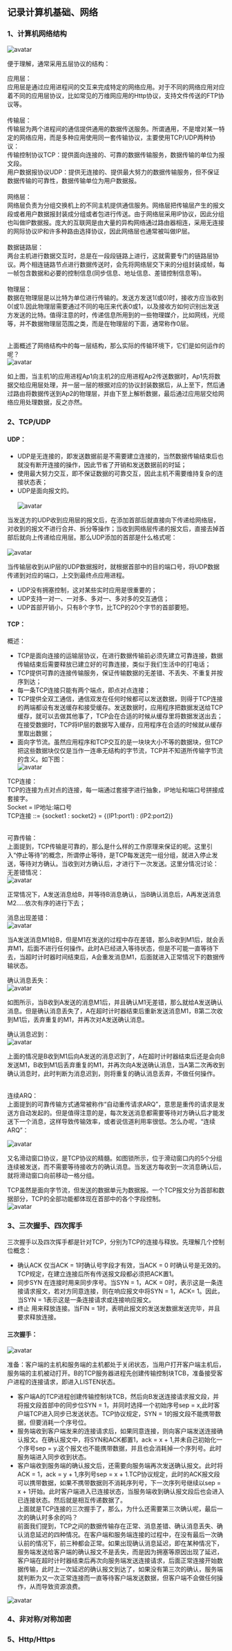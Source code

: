 ## 记录计算机基础、网络

### 1、计算机网络结构
![avatar](/image/net_1.png)

便于理解，通常采用五层协议的结构：<br/>

应用层：<br/>
应用层是通过应用进程间的交互来完成特定的网络应用。对于不同的网络应用对应着不同的应用层协议，比如常见的万维网应用的Http协议，支持文件传送的FTP协议等。<br/><br/>
传输层：<br/>
传输层为两个进程间的通信提供通用的数据传送服务。所谓通用，不是增对某一特定的网络应用，而是多种应用使用同一套传输协议，主要使用TCP/UDP两种协议：<br/>
传输控制协议TCP：提供面向连接的、可靠的数据传输服务，数据传输的单位为报文段。<br/>
用户数据报协议UDP：提供无连接的、提供最大努力的数据传输服务，但不保证数据传输的可靠性，数据传输单位为用户数据报。<br/><br/>
网络层：<br/>
网络层负责为分组交换机上的不同主机提供通信服务。网络层把传输层产生的报文段或者用户数据报封装成分组或者包进行传送。由于网络层采用IP协议，因此分组也叫做IP数据报。庞大的互联网是由大量的异构网络通过路由器相连，采用无连接的网际协议IP和许多种路由选择协议，因此网络层也通常被叫做IP层。<br/><br/>
数据链路层：<br/>
两台主机进行数据交互时，总是在一段段链路上进行，这就需要专门的链路层协议。两个相连链路节点进行数据传送时，会先将网络层交下来的分组封装成帧，每一帧包含数据和必要的控制信息(同步信息、地址信息、差错控制信息等)。<br/><br/>
物理层：<br/>
数据在物理层是以比特为单位进行传输的。发送方发送1(或0)时，接收方应当收到0(或1).因此物理层需要通过不同的电压来代表0或1，以及接收方如何识别出发送方发送的比特。值得注意的时，传递信息所用到的一些物理媒介，比如网线，光缆等，并不数据物理层范围之类，而是在物理层的下面，通常称作0层。<br/><br/>

上面概述了网络结构中的每一层结构，那么实际的传输环境下，它们是如何运作的呢？<br/>
![avatar](/image/net_2.png)

如上图，当主机1的应用进程Ap1向主机2的应用进程Ap2传送数据时，Ap1先将数据交给应用层处理，并一层一层的根据对应的协议封装数据后，从上至下，然后通过路由将数据传送到Ap2的物理层，并由下至上解析数据，最后通过应用层交给网络应用处理数据，反之亦然。

### 2、TCP/UDP
#### UDP：
* UDP是无连接的，即发送数据前是不需要建立连接的，当然数据传输结束后也就没有断开连接的操作，因此节省了开销和发送数据前的时延；
* 使用最大努力交互，即不保证数据的可靠交互，因此主机不需要维持复杂的连接状态表；
* UDP是面向报文的。<br/><br/>
![avatar](/image/net_3.png)

当发送方的UDP收到应用层的报文后，在添加首部后就直接向下传递给网络层，对收到的报文不进行合并、拆分等操作；当收到网络层传递的报文后，直接去掉首部后就向上传递给应用层。那么UDP添加的首部是什么格式呢：<br/><br/>
![avatar](/image/net_4.png)

当传输层收到从IP层的UDP数据报时，就根据首部中的目的端口号，将UDP数据传递到对应的端口，上交到最终点应用进程。
* UDP没有拥塞控制，这对某些实时应用是很重要的；
* UDP支持一对一、一对多、多对一、多对多的交互通信；
* UDP首部开销小，只有8个字节，比TCP的20个字节的首部要短。
#### TCP：
概述：<br/>
* TCP是面向连接的运输层协议，在进行数据传输前必须先建立可靠连接，数据传输结束后需要释放已建立好的可靠连接，类似于我们生活中的打电话；
* TCP提供可靠的连接传输服务，保证传输数据的无差错、不丢失、不重复并按序到达；
* 每一条TCP连接只能有两个端点，即点对点连接；
* TCP提供全双工通信，通信双发在任何时候都可以发送数据，则得于TCP连接的两端都设有发送缓存和接受缓存。发送数据时，应用程序把数据发送给TCP缓存，就可以去做其他事了，TCP会在合适的时候从缓存里将数据发送出去；在接受数据时，TCP将IP层的数据写入缓存，应用程序在合适的时候就从缓存里取出数据；
* 面向字节流。虽然应用程序和TCP交互的是一块块大小不等的数据块，但TCP把这些数据块仅仅是当作一连串无结构的字节流，TCP并不知道所传输字节流的含义。如下图：<br/>
![avatar](/image/net_5.png)

TCP连接：<br/>
TCP的连接为点对点的连接，每一端通过套接字进行抽象，IP地址和端口号拼接成套接字。<br/>
Socket = IP地址:端口号<br/>
TCP连接 ::= {socket1 : socket2} = {(IP1:port1) : (IP2:port2)}<br/><br/>

可靠传输：<br/>
上面提到，TCP传输是可靠的，那么是什么样的工作原理来保证的呢。这里引入“停止等待”的概念，所谓停止等待，是TCP每发送完一组分组，就进入停止发送，等待对方确认。当收到对方确认后，才进行下一次发送。这里分情况讨论：<br/>
无差错情况：<br/>
![avatar](/image/net_6.png)

正常情况下，A发送消息给B，并等待B消息确认，当B确认消息后，A再发送消息M2.....依次有序的进行下去；<br/>

消息出现差错：<br/>
![avatar](/image/net_7.png)

当A发送消息M1给B，但是M1在发送的过程中存在差错，那么B收到M1后，就会丢弃M1，后面不进行任何操作。此时A已经进入等待状态，但是不可能一直等待下去，当超时计时器时间结束后，A会重发消息M1，后面就进入正常情况下的数据传输状态。<br/>

确认消息丢失：<br/>
![avatar](/image/net_8.png)

如图所示，当B收到A发送的消息M1后，并且确认M1无差错，那么就给A发送确认消息。但是确认消息丢失了，A在超时计时器结束后重新发送消息M1，B第二次收到M1后，丢弃重复的M1，并再次对A发送确认消息。<br/>

确认消息迟到：<br/>
![avatar](/image/net_9.png)

上面的情况是B收到M1后向A发送的消息迟到了，A在超时计时器结束后还是会向B发送M1，B收到M1后丢弃重复的M1，并再次向A发送确认消息，当A第二次再收到确认消息时，此时判断为消息迟到，则将重复的确认消息丢弃，不做任何操作。<br/><br/>

连续ARQ：<br/>
上面提到的可靠传输方式通常被称作“自动重传请求ARQ”，意思是重传的请求是发送方自动发起的。但是值得注意的是，每次发送消息都需要等待对方确认后才能发送下一个消息，这样导致传输效率，或者说信道利用率很低。怎么办呢，“连续ARQ”：<br/>

![avatar](/image/net_10.png)

又名滑动窗口协议，是TCP协议的精髓。如图锁所示，位于滑动窗口内的5个分组连续被发送，而不需要等待接收方的确认消息。当发送方每收到一次消息确认后，就将滑动窗口向前移动一格分组。<br/>

TCP虽然是面向字节流，但发送的数据单元为数据报。一个TCP报文分为首部和数据部分，TCP的全部功能都体现在首部中的各个字段控制。<br/>
![avatar](/image/net_11.png)

### 3、三次握手、四次挥手
三次握手以及四次挥手都是针对TCP，分别为TCP的连接与释放。先理解几个控制位概念：<br/>
* 确认ACK 仅当ACK = 1时确认号字段才有效，当ACK = 0 时确认号是无效的。TCP规定，在建立连接后所有传送报文段都必须把ACK置1。
* 同步SYN 在连接时用来同步序号。当SYN = 1，ACK = 0时，表示这是一条连接请求报文，若对方同意连接，则在响应报文中将SYN = 1，ACK= 1。因此，当SYN = 1表示这是一条连接请求或连接响应报文。
* 终止 用来释放连接。当FIN = 1时，表明此报文的发送发数据发送完毕，并且要求释放连接。
#### 三次握手：
![avatar](/image/net_12.png)

准备：客户端的主机和服务端的主机都处于关闭状态，当用户打开客户端主机后，服务端的主机被动打开。B的TCP服务器进程先创建传输控制块TCB，准备接受客户进程的连接请求，即进入LISTEN状态。
* 客户端A的TCP进程创建传输控制块TCB，然后向B发送连接请求报文段，并将报文段首部中的同步位SYN = 1，并同时选择一个初始序号sep = x,此时客户端TCP进入同步已发送状态。TCP协议规定，SYN = 1的报文段不能携带数据，但要消耗一个序号位。
* 服务端收到客户端发来的连接请求后，如果同意连接，则向客户端发送连接确认报文。在确认报文中，将SYN和ACK都置1，ack = x + 1,并未自己初始化一个序号sep = y.这个报文也不能携带数据，并且也会消耗掉一个序列号。此时服务端进入同步收到状态。
* 客户端收到服务端的确认报文后，还需要向服务端再次发送确认报文。此时将ACK = 1，ack = y + 1,序列号sep = x + 1.TCP协议规定，此时的ACK报文段可以携带数据，如果不携带数据则不消耗序列号，下一次序列号继续以sep = x + 1开始。此时客户端进入已连接状态，当服务端收到确认报文段后也会进入已连接状态。然后就是相互传递数据了。<br/>
上面就是TCP连接的三次握手了，那么，为什么还需要第三次确认呢，最后一次的确认时多余的吗？<br/>
前面我们提到，TCP之间的数据传输存在正常、消息差错、确认消息丢失、确认消息延迟的四种情况。在客户端和服务端连接的过程中，在没有最后一次确认前的情况下，前三种都会正常。如果出现确认消息延迟，即在某种情况下，服务端发送给客户端的确认报文不是丢失，而是因为拥塞等原因出现了延迟，客户端在超时计时器结束后再次向服务端发送连接请求，后面正常连接开始数据传输，此时上一次延迟的确认报文到达了，如果没有第三次的确认，服务端就判断为又一次正常连接而一直等待客户端发送数据，但客户端不会做任何操作，从而导致资源浪费。<br/>

![avatar](/image/net_13.png)

### 4、非对称/对称加密
### 5、Http/Https
